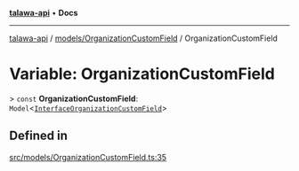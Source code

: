 [**talawa-api**](../../../README.md) • **Docs**

***

[talawa-api](../../../modules.md) / [models/OrganizationCustomField](../README.md) / OrganizationCustomField

# Variable: OrganizationCustomField

\> `const` **OrganizationCustomField**: `Model`\<[`InterfaceOrganizationCustomField`](../interfaces/InterfaceOrganizationCustomField.md)\>

## Defined in

[src/models/OrganizationCustomField.ts:35](https://github.com/PalisadoesFoundation/talawa-api/blob/7fc9f13527dc6ead651f268e58527dcc279b95bc/src/models/OrganizationCustomField.ts#L35)
